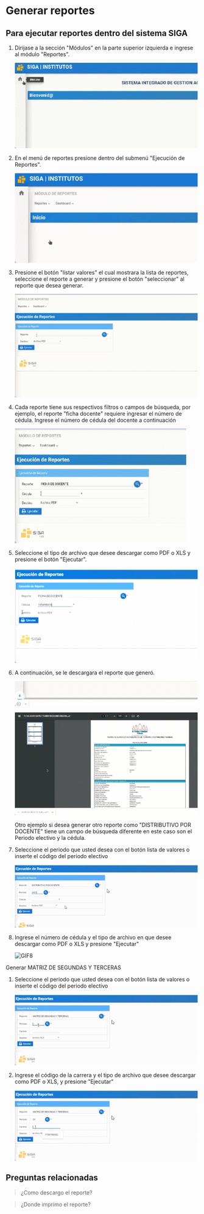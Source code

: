 # **Generar reportes**

## **Para ejecutar reportes dentro del sistema SIGA**

1. Dirijase a la sección "Módulos" en la parte superior izquierda e ingrese al módulo "Reportes".

    ![GIF](GR_2.gif)

2. En el menú de reportes presione dentro del submenú "Ejecución de Reportes".

    ![GIF2](GR_3.gif)

3. Presione el botón "listar valores" el cual mostrara la lista de reportes, seleccione el reporte a generar y presione el botón "seleccionar" al reporte que desea generar.

    ![GIF3](GR_4.gif)

4. Cada reporte tiene sus respectivos filtros o campos de búsqueda, por ejemplo, el reporte "ficha docente" requiere ingresar el número de cédula. Ingrese el número de cédula del docente a continuación 

    ![GIF4](GR_5.gif)

5. Seleccione el tipo de archivo que desee descargar como PDF o XLS y presione el botón "Ejecutar".

    ![GIF11](GR_45.gif)

6. A continuación, se le descargara el reporte que generó.

    ![GIF5](GR_6.gif)

    ![GIF6](GR_7.gif)

    Otro ejemplo si desea generar otro reporte como "DISTRIBUTIVO POR DOCENTE" tiene un campo de búsqueda diferente en este caso son el Periodo electivo y la cédula. 

1. Seleccione el periodo que usted desea con el botón lista de valores o inserte el código del periodo electivo

    ![GIF7](GR_8.gif)

2. Ingrese el número de cédula y el tipo de archivo en que desee descargar como PDF o XLS y presione "Ejecutar"

    ![GIF8](GR_9.gif)

 Generar MATRIZ DE SEGUNDAS Y TERCERAS

1. Seleccione el periodo que usted desea con el botón lista de valores o inserte el código del periodo electivo

    ![GIF9](GR_10.gif)

2. Ingrese el código de la carrera y el tipo de archivo que desee descargar como PDF o XLS, y presione "Ejecutar"

    ![GIF10](GR_11.gif)

## **Preguntas relacionadas**

                       
> ¿Como descargo el reporte?   

> ¿Donde imprimo el reporte?           